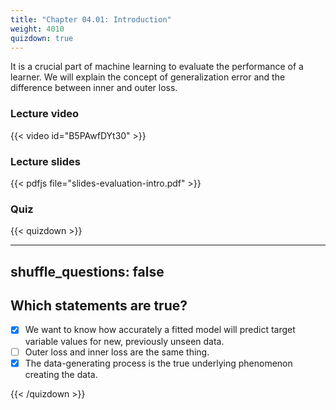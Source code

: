 ```yaml
---
title: "Chapter 04.01: Introduction"
weight: 4010
quizdown: true
---
```

It is a crucial part of machine learning to evaluate the performance of a learner. We will explain the concept of generalization error and the difference between inner and outer loss.

<!--more-->

### Lecture video

{{< video id="B5PAwfDYt30" >}}

### Lecture slides

{{< pdfjs file="slides-evaluation-intro.pdf" >}}

### Quiz

{{< quizdown >}}

---
shuffle_questions: false
---

## Which statements are true? 

- [x] We want to know how accurately a fitted model will predict target variable values for new, previously unseen data.
- [ ] Outer loss and inner loss are the same thing.
- [x] The data-generating process is the true underlying phenomenon creating the data.

{{< /quizdown >}}